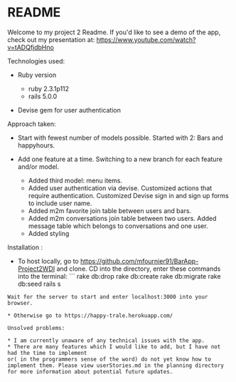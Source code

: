 # README

Welcome to my project 2 Readme. If you'd like to see a demo of the app, check out my presentation at: https://www.youtube.com/watch?v=tADQfjdbHno

Technologies used:

* Ruby version
  * ruby 2.3.1p112
  * rails 5.0.0

* Devise gem for user authentication


Approach taken:

* Start with fewest number of models possible. Started with 2: Bars and happyhours.

* Add one feature at a time. Switching to a new branch for each feature and/or model.
  * Added third model: menu items.
  * Added user authentication via devise. Customized actions that require authentication. Customized Devise sign in and sign up forms to include user name.
  * Added m2m favorite join table between users and bars.
  * Added m2m conversations join table between two users. Added message table which belongs to conversations and one user.
  * Added styling

Installation :

* To host locally, go to https://github.com/mfournier91/BarApp-Project2WDI and clone. CD into the directory, enter these commands into the terminal: ```
rake db:drop
rake db:create
rake db:migrate
rake db:seed
rails s
```
Wait for the server to start and enter localhost:3000 into your browser.

* Otherwise go to https://happy-trale.herokuapp.com/

Unsolved problems:

* I am currently unaware of any technical issues with the app.
* There are many features which I would like to add, but I have not had the time to implement
or( in the programmers sense of the word) do not yet know how to implement them. Please view userStories.md in the planning directory for more information about potential future updates.
